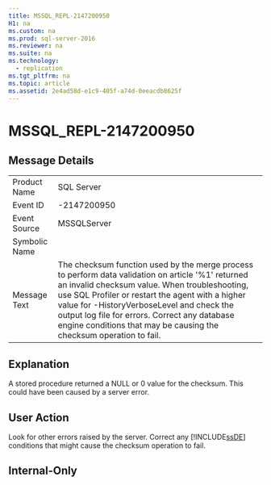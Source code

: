 ```yaml
---
title: MSSQL_REPL-2147200950
H1: na
ms.custom: na
ms.prod: sql-server-2016
ms.reviewer: na
ms.suite: na
ms.technology: 
  - replication
ms.tgt_pltfrm: na
ms.topic: article
ms.assetid: 2e4ad58d-e1c9-405f-a74d-0eeacdb8625f
---
```

# MSSQL_REPL-2147200950
    
## Message Details  
  
|||  
|-|-|  
|Product Name|SQL Server|  
|Event ID|\-2147200950|  
|Event Source|MSSQLServer|  
|Symbolic Name||  
|Message Text|The checksum function used by the merge process to perform data validation on article '%1' returned an invalid checksum value. When troubleshooting, use SQL Profiler or restart the agent with a higher value for \-HistoryVerboseLevel and check the output log file for errors. Correct any database engine conditions that may be causing the checksum operation to fail.|  
  
## Explanation  
 A stored procedure returned a NULL or 0 value for the checksum. This could have been caused by a server error.  
  
## User Action  
 Look for other errors raised by the server. Correct any [!INCLUDE[ssDE](../../Token/Other/ssDE_md.md)] conditions that might cause the checksum operation to fail.  
  
## Internal\-Only  
  